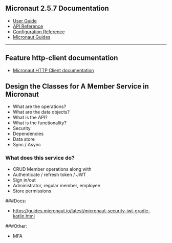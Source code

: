 ## Micronaut 2.5.7 Documentation

- [User Guide](https://docs.micronaut.io/2.5.7/guide/index.html)
- [API Reference](https://docs.micronaut.io/2.5.7/api/index.html)
- [Configuration Reference](https://docs.micronaut.io/2.5.7/guide/configurationreference.html)
- [Micronaut Guides](https://guides.micronaut.io/index.html)
---

## Feature http-client documentation

- [Micronaut HTTP Client documentation](https://docs.micronaut.io/latest/guide/index.html#httpClient)

## Design the Classes for  A Member Service in Micronaut
*  What are the operations?
* What are the data objects?
* What is the API?
*  What is the functionality?
* Security
* Dependencies
* Data store
* Sync / Async

### What does this service do?
* CRUD Member operations along with
* Authenticate / refresh token / JWT
* Sign in/out
* Administrator, regular member, employee
* Store permissions

###Docs: 
* https://guides.micronaut.io/latest/micronaut-security-jwt-gradle-kotlin.html

###Other:
* MFA